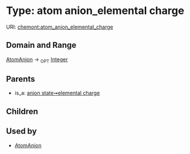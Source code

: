 
# Type: atom anion_elemental charge




URI: [chemont:atom_anion_elemental_charge](http://w3id.org/chemontatom_anion_elemental_charge)


## Domain and Range

[AtomAnion](AtomAnion.md) ->  <sub>OPT</sub> [Integer](types/Integer.md)

## Parents

 *  is_a: [anion state➞elemental charge](anion_state_elemental_charge.md)

## Children


## Used by

 * [AtomAnion](AtomAnion.md)

